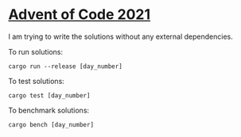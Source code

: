 # [Advent of Code 2021](https://adventofcode.com/2021/stats)

I am trying to write the solutions without any external dependencies.

To run solutions:

```
cargo run --release [day_number]
```

To test solutions:

```
cargo test [day_number]
```

To benchmark solutions:

```
cargo bench [day_number]
```
